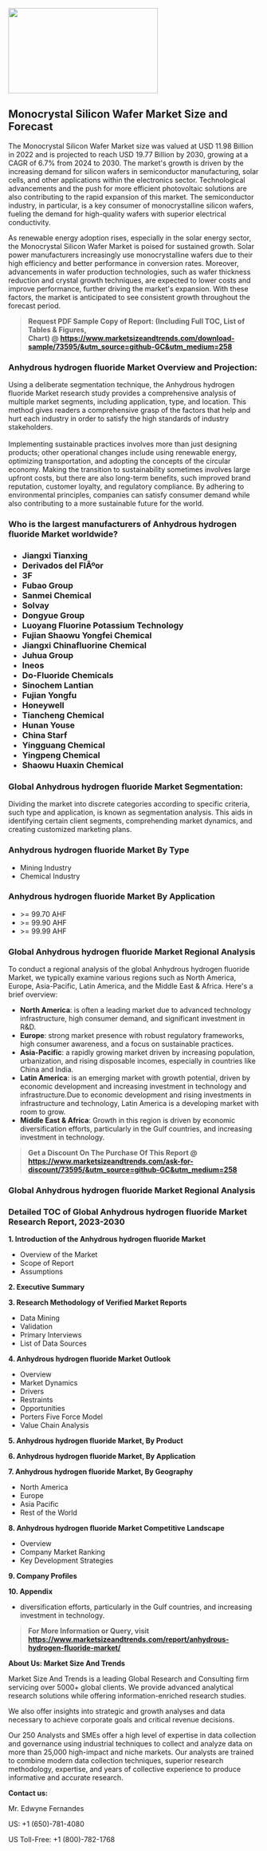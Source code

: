 <p><img class="alignnone size-medium wp-image-20088" src="https://ffe5etoiles.com/wp-content/uploads/2024/12/MST1-300x171.png" alt="" width="300" height="171" /></p><h2>Monocrystal Silicon Wafer Market Size and Forecast</h2><p>The Monocrystal Silicon Wafer Market size was valued at USD 11.98 Billion in 2022 and is projected to reach USD 19.77 Billion by 2030, growing at a CAGR of 6.7% from 2024 to 2030. The market's growth is driven by the increasing demand for silicon wafers in semiconductor manufacturing, solar cells, and other applications within the electronics sector. Technological advancements and the push for more efficient photovoltaic solutions are also contributing to the rapid expansion of this market. The semiconductor industry, in particular, is a key consumer of monocrystalline silicon wafers, fueling the demand for high-quality wafers with superior electrical conductivity.</p><p>As renewable energy adoption rises, especially in the solar energy sector, the Monocrystal Silicon Wafer Market is poised for sustained growth. Solar power manufacturers increasingly use monocrystalline wafers due to their high efficiency and better performance in conversion rates. Moreover, advancements in wafer production technologies, such as wafer thickness reduction and crystal growth techniques, are expected to lower costs and improve performance, further driving the market's expansion. With these factors, the market is anticipated to see consistent growth throughout the forecast period.</p></p><blockquote id="" class=""><strong>Request PDF Sample Copy of Report: (Including Full TOC, List of Tables &amp; Figures, Chart)&nbsp;@&nbsp;<strong><a href="https://www.marketsizeandtrends.com/download-sample/73595/&utm_source=github-GC&utm_medium=258" target="_blank">https://www.marketsizeandtrends.com/download-sample/73595/&utm_source=github-GC&utm_medium=258</a></strong></strong></blockquote><h3 id="" class="">Anhydrous hydrogen fluoride Market&nbsp;Overview and Projection:</h3><p id="" class="">Using a deliberate segmentation technique, the Anhydrous hydrogen fluoride Market research study provides a comprehensive analysis of multiple market segments, including application, type, and location. This method gives readers a comprehensive grasp of the factors that help and hurt each industry in order to satisfy the high standards of industry stakeholders. <br /> <br />Implementing sustainable practices involves more than just designing products; other operational changes include using renewable energy, optimizing transportation, and adopting the concepts of the circular economy. Making the transition to sustainability sometimes involves large upfront costs, but there are also long-term benefits, such improved brand reputation, customer loyalty, and regulatory compliance. By adhering to environmental principles, companies can satisfy consumer demand while also contributing to a more sustainable future for the world.</p><h3 id="" class="">Who is the largest manufacturers of&nbsp;Anhydrous hydrogen fluoride Market worldwide?</h3><h3 class=""><p><ul><li>Jiangxi Tianxing </li><li> Derivados del FlÃºor </li><li> 3F </li><li> Fubao Group </li><li> Sanmei Chemical </li><li> Solvay </li><li> Dongyue Group </li><li> Luoyang Fluorine Potassium Technology </li><li> Fujian Shaowu Yongfei Chemical </li><li> Jiangxi Chinafluorine Chemical </li><li> Juhua Group </li><li> Ineos </li><li> Do-Fluoride Chemicals </li><li> Sinochem Lantian </li><li> Fujian Yongfu </li><li> Honeywell </li><li> Tiancheng Chemical </li><li> Hunan Youse </li><li> China Starf </li><li> Yingguang Chemical </li><li> Yingpeng Chemical </li><li> Shaowu Huaxin Chemical</li></ul></p></h3><h3 id="" class="">Global&nbsp;Anhydrous hydrogen fluoride Market Segmentation:</h3><p id="" class="">Dividing the market into discrete categories according to specific criteria, such type and application, is known as segmentation analysis. This aids in identifying certain client segments, comprehending market dynamics, and creating customized marketing plans.</p><h3 id="" class="">Anhydrous hydrogen fluoride Market&nbsp;By Type</h3><p><p><ul><li>Mining Industry</li><li> Chemical Industry</p></li></ul></p></p><h3 id="" class="">Anhydrous hydrogen fluoride Market&nbsp;By Application</h3><p class=""><p><ul><li>>= 99.70 AHF</li><li> >= 99.90 AHF</li><li> >= 99.99 AHF</li></ul></p></p><h3 id="" class="">Global Anhydrous hydrogen fluoride Market Regional Analysis</h3><p id="" class="">To conduct a regional analysis of the global Anhydrous hydrogen fluoride Market, we typically examine various regions such as North America, Europe, Asia-Pacific, Latin America, and the Middle East &amp; Africa. Here's a brief overview:</p><ul><li><strong>North America</strong>: is often a leading market due to advanced technology infrastructure, high consumer demand, and significant investment in R&amp;D.</li><li><strong>Europe</strong>: strong market presence with robust regulatory frameworks, high consumer awareness, and a focus on sustainable practices.</li><li><strong>Asia-Pacific</strong>: a rapidly growing market driven by increasing population, urbanization, and rising disposable incomes, especially in countries like China and India.</li><li><strong>Latin America</strong>: is an emerging market with growth potential, driven by economic development and increasing investment in technology and infrastructure.Due to economic development and rising investments in infrastructure and technology, Latin America is a developing market with room to grow.</li><li><strong>Middle East &amp; Africa</strong>: Growth in this region is driven by economic diversification efforts, particularly in the Gulf countries, and increasing investment in technology.</li></ul><blockquote id="" class=""><strong>Get a Discount On The Purchase Of This Report @ <strong><a href="https://www.marketsizeandtrends.com/ask-for-discount/73595/&utm_source=github-GC&utm_medium=258" target="_blank">https://www.marketsizeandtrends.com/ask-for-discount/73595/&utm_source=github-GC&utm_medium=258</a></strong></strong></blockquote><h3 id="" class="">Global Anhydrous hydrogen fluoride Market Regional Analysis</h3><h3 id="" class="">Detailed TOC of Global Anhydrous hydrogen fluoride Market Research Report, 2023-2030</h3><p id="" class=""><strong>1. Introduction of the Anhydrous hydrogen fluoride Market</strong></p><ul><li>Overview of the Market</li><li>Scope of Report</li><li>Assumptions</li></ul><p id="" class=""><strong>2. Executive Summary</strong></p><p id="" class=""><strong>3. Research Methodology of Verified Market Reports</strong></p><ul><li>Data Mining</li><li>Validation</li><li>Primary Interviews</li><li>List of Data Sources</li></ul><p id="" class=""><strong>4. Anhydrous hydrogen fluoride Market Outlook</strong></p><ul><li>Overview</li><li>Market Dynamics</li><li>Drivers</li><li>Restraints</li><li>Opportunities</li><li>Porters Five Force Model</li><li>Value Chain Analysis</li></ul><p id="" class=""><strong>5. Anhydrous hydrogen fluoride Market, By Product</strong></p><p id="" class=""><strong>6. Anhydrous hydrogen fluoride Market, By Application</strong></p><p id="" class=""><strong>7. Anhydrous hydrogen fluoride Market, By Geography</strong></p><ul><li>North America</li><li>Europe</li><li>Asia Pacific</li><li>Rest of the World</li></ul><p id="" class=""><strong>8. Anhydrous hydrogen fluoride Market Competitive Landscape</strong></p><ul><li>Overview</li><li>Company Market Ranking</li><li>Key Development Strategies</li></ul><p id="" class=""><strong>9. Company Profiles</strong></p><p id="" class=""><strong>10. Appendix</strong></p><ul><li>diversification efforts, particularly in the Gulf countries, and increasing investment in technology.</li></ul><blockquote id="" class=""><strong>For More Information or Query, visit <strong><strong><a href="https://www.marketsizeandtrends.com/report/anhydrous-hydrogen-fluoride-market/" target="_blank">https://www.marketsizeandtrends.com/report/anhydrous-hydrogen-fluoride-market/</a></strong></strong></strong></blockquote><p id="" class=""><strong>About Us: Market Size And Trends</strong></p><p id="" class="">Market Size And Trends is a leading Global Research and Consulting firm servicing over 5000+ global clients. We provide advanced analytical research solutions while offering information-enriched research studies.</p><p id="" class="">We also offer insights into strategic and growth analyses and data necessary to achieve corporate goals and critical revenue decisions.</p><p id="" class="">Our 250 Analysts and SMEs offer a high level of expertise in data collection and governance using industrial techniques to collect and analyze data on more than 25,000 high-impact and niche markets. Our analysts are trained to combine modern data collection techniques, superior research methodology, expertise, and years of collective experience to produce informative and accurate research.</p><p id="" class=""><strong>Contact us:</strong></p><p id="" class="">Mr. Edwyne Fernandes</p><p id="" class="">US: +1 (650)-781-4080</p><p id="" class="">US Toll-Free: +1 (800)-782-1768</p>
